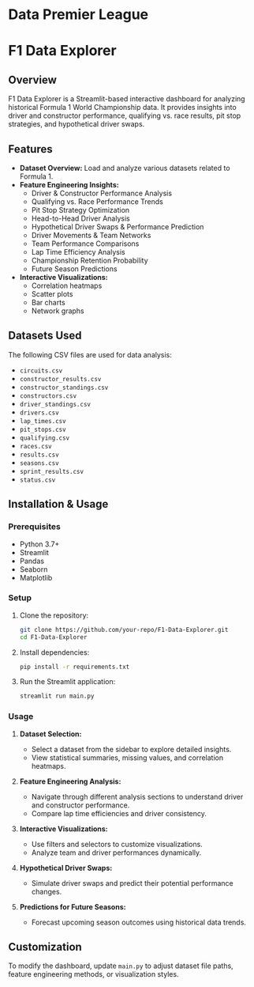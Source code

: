 # Data Premier League

# F1 Data Explorer

## Overview

F1 Data Explorer is a Streamlit-based interactive dashboard for analyzing historical Formula 1 World Championship data. It provides insights into driver and constructor performance, qualifying vs. race results, pit stop strategies, and hypothetical driver swaps.

## Features

- **Dataset Overview:** Load and analyze various datasets related to Formula 1.
- **Feature Engineering Insights:**
  - Driver & Constructor Performance Analysis
  - Qualifying vs. Race Performance Trends
  - Pit Stop Strategy Optimization
  - Head-to-Head Driver Analysis
  - Hypothetical Driver Swaps & Performance Prediction
  - Driver Movements & Team Networks
  - Team Performance Comparisons
  - Lap Time Efficiency Analysis
  - Championship Retention Probability
  - Future Season Predictions
- **Interactive Visualizations:**
  - Correlation heatmaps
  - Scatter plots
  - Bar charts
  - Network graphs

## Datasets Used

The following CSV files are used for data analysis:

- `circuits.csv`
- `constructor_results.csv`
- `constructor_standings.csv`
- `constructors.csv`
- `driver_standings.csv`
- `drivers.csv`
- `lap_times.csv`
- `pit_stops.csv`
- `qualifying.csv`
- `races.csv`
- `results.csv`
- `seasons.csv`
- `sprint_results.csv`
- `status.csv`

## Installation & Usage

### Prerequisites

- Python 3.7+
- Streamlit
- Pandas
- Seaborn
- Matplotlib

### Setup

1. Clone the repository:
   ```sh
   git clone https://github.com/your-repo/F1-Data-Explorer.git
   cd F1-Data-Explorer
   ```
2. Install dependencies:
   ```sh
   pip install -r requirements.txt
   ```
3. Run the Streamlit application:
   ```sh
   streamlit run main.py
   ```

### Usage

1. **Dataset Selection:**
   - Select a dataset from the sidebar to explore detailed insights.
   - View statistical summaries, missing values, and correlation heatmaps.

2. **Feature Engineering Analysis:**
   - Navigate through different analysis sections to understand driver and constructor performance.
   - Compare lap time efficiencies and driver consistency.
   
3. **Interactive Visualizations:**
   - Use filters and selectors to customize visualizations.
   - Analyze team and driver performances dynamically.

4. **Hypothetical Driver Swaps:**
   - Simulate driver swaps and predict their potential performance changes.

5. **Predictions for Future Seasons:**
   - Forecast upcoming season outcomes using historical data trends.

## Customization

To modify the dashboard, update `main.py` to adjust dataset file paths, feature engineering methods, or visualization styles.




